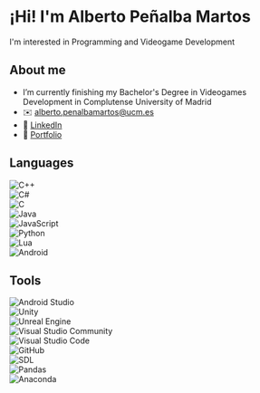 # ¡Hi! I'm Alberto Peñalba Martos  
I'm interested in Programming and Videogame Development  

## About me  
- I’m currently finishing my Bachelor's Degree in Videogames Development in Complutense University of Madrid  
- ✉️ alberto.penalbamartos@ucm.es  
- 💼 [LinkedIn](https://www.linkedin.com/in/alberto-pe%C3%B1alba-martos-585775335/)  
- 📌 [Portfolio](https://tuportafolio.com)  

## Languages  
![C++](https://img.shields.io/badge/C++-00599C?style=for-the-badge&logo=cplusplus&logoColor=white)  
![C#](https://img.shields.io/badge/C%23-239120?style=for-the-badge&logo=csharp&logoColor=white)  
![C](https://img.shields.io/badge/C-00599C?style=for-the-badge&logo=c&logoColor=white)  
![Java](https://img.shields.io/badge/Java-ED8B00?style=for-the-badge&logo=openjdk&logoColor=white)  
![JavaScript](https://img.shields.io/badge/JavaScript-F7DF1E?style=for-the-badge&logo=javascript&logoColor=black)  
![Python](https://img.shields.io/badge/Python-3776AB?style=for-the-badge&logo=python&logoColor=white)  
![Lua](https://img.shields.io/badge/Lua-2C2D72?style=for-the-badge&logo=lua&logoColor=white)  
![Android](https://img.shields.io/badge/Android-3DDC84?style=for-the-badge&logo=android&logoColor=white)  

## Tools  
![Android Studio](https://img.shields.io/badge/Android%20Studio-3DDC84?style=for-the-badge&logo=android-studio&logoColor=white)  
![Unity](https://img.shields.io/badge/Unity-100000?style=for-the-badge&logo=unity&logoColor=white)  
![Unreal Engine](https://img.shields.io/badge/Unreal_Engine-000?style=for-the-badge&logo=unreal-engine&logoColor=white)  
![Visual Studio Community](https://img.shields.io/badge/Visual%20Studio-5C2D91?style=for-the-badge&logo=visual-studio&logoColor=white)  
![Visual Studio Code](https://img.shields.io/badge/VS%20Code-007ACC?style=for-the-badge&logo=visual-studio-code&logoColor=white)  
![GitHub](https://img.shields.io/badge/GitHub-181717?style=for-the-badge&logo=github&logoColor=white)  
![SDL](https://img.shields.io/badge/SDL-075FE4?style=for-the-badge&logo=sdl&logoColor=white)  
![Pandas](https://img.shields.io/badge/Pandas-150458?style=for-the-badge&logo=pandas&logoColor=white)  
![Anaconda](https://img.shields.io/badge/Anaconda-44A833?style=for-the-badge&logo=anaconda&logoColor=white)  

